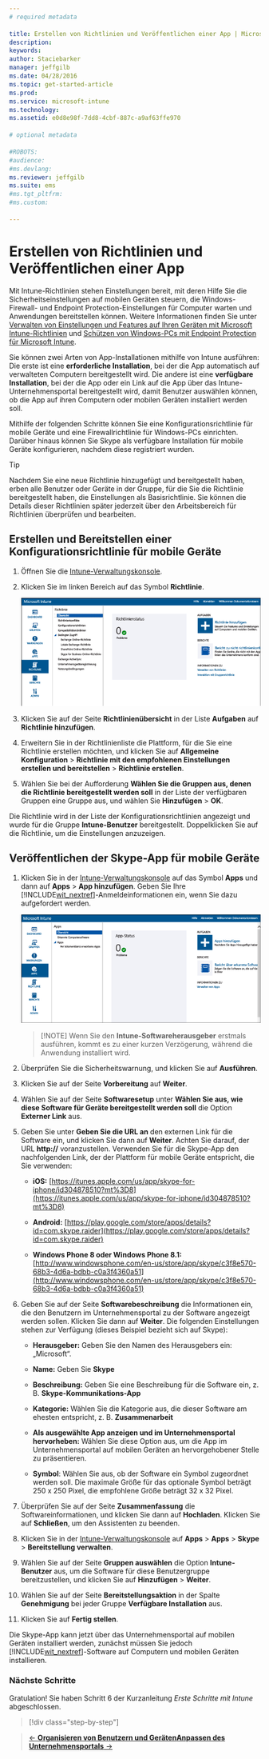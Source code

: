 ```yaml
---
# required metadata

title: Erstellen von Richtlinien und Veröffentlichen einer App | Microsoft Intune
description:
keywords:
author: Staciebarker
manager: jeffgilb
ms.date: 04/28/2016
ms.topic: get-started-article
ms.prod:
ms.service: microsoft-intune
ms.technology:
ms.assetid: e0d8e98f-7dd8-4cbf-887c-a9af63ffe970

# optional metadata

#ROBOTS:
#audience:
#ms.devlang:
ms.reviewer: jeffgilb
ms.suite: ems
#ms.tgt_pltfrm:
#ms.custom:

---
```


# Erstellen von Richtlinien und Veröffentlichen einer App
Mit Intune-Richtlinien stehen Einstellungen bereit, mit deren Hilfe Sie die Sicherheitseinstellungen auf mobilen Geräten steuern, die Windows-Firewall- und Endpoint Protection-Einstellungen für Computer warten und Anwendungen bereitstellen können. Weitere Informationen finden Sie unter [Verwalten von Einstellungen und Features auf Ihren Geräten mit Microsoft Intune-Richtlinien](/Intune/deploy-use/manage-settings-and-features-on-your-devices-with-microsoft-intune-policies) und [Schützen von Windows-PCs mit Endpoint Protection für Microsoft Intune](/Intune/deploy-use/help-secure-windows-pcs-with-endpoint-protection-for-microsoft-intune).

Sie können zwei Arten von App-Installationen mithilfe von Intune ausführen: Die erste ist eine **erforderliche Installation**, bei der die App automatisch auf verwalteten Computern bereitgestellt wird. Die andere ist eine **verfügbare Installation**, bei der die App oder ein Link auf die App über das Intune-Unternehmensportal bereitgestellt wird, damit Benutzer auswählen können, ob die App auf ihren Computern oder mobilen Geräten installiert werden soll.

<!-- this section really isn't necessary and confuses a lot of people because most mobile device apps aren't licensed this way (and our licensing/reporting features aren't super helpful). I think it's best to avoid this during a quick start guide.

Before using Intune to deploy apps, make sure that you have the appropriate licenses to publish, distribute, and use the app. The Licenses workspace lets you add and manage license agreement information for apps or software purchased through Microsoft Volume Licensing agreements, and for Microsoft or non-Microsoft software that was purchased by other means. You can then create license reports that display managed license usage information throughout your company to stay informed of license usage activity.
-->

Mithilfe der folgenden Schritte können Sie eine Konfigurationsrichtlinie für mobile Geräte und eine Firewallrichtlinie für Windows-PCs einrichten. Darüber hinaus können Sie Skype als verfügbare Installation für mobile Geräte konfigurieren, nachdem diese registriert wurden.

> [!TIP]
> Nachdem Sie eine neue Richtlinie hinzugefügt und bereitgestellt haben, erben alle Benutzer oder Geräte in der Gruppe, für die Sie die Richtlinie bereitgestellt haben, die Einstellungen als Basisrichtlinie. Sie können die Details dieser Richtlinien später jederzeit über den Arbeitsbereich für Richtlinien überprüfen und bearbeiten.


## Erstellen und Bereitstellen einer Konfigurationsrichtlinie für mobile Geräte

1.  Öffnen Sie die [Intune-Verwaltungskonsole](https://manage.microsoft.com/).

2.  Klicken Sie im linken Bereich auf das Symbol **Richtlinie**.

    ![admin-console-policy-workspace](./media/policy.png)

3.  Klicken Sie auf der Seite **Richtlinienübersicht** in der Liste **Aufgaben** auf **Richtlinie hinzufügen**.

4.  Erweitern Sie in der Richtlinienliste die Plattform, für die Sie eine Richtlinie erstellen möchten, und klicken Sie auf **Allgemeine Konfiguration** > **Richtlinie mit den empfohlenen Einstellungen erstellen und bereitstellen** > **Richtlinie erstellen**.

5.  Wählen Sie bei der Aufforderung **Wählen Sie die Gruppen aus, denen die Richtlinie bereitgestellt werden soll** in der Liste der verfügbaren Gruppen eine Gruppe aus, und wählen Sie **Hinzufügen** > **OK**.

Die Richtlinie wird in der Liste der Konfigurationsrichtlinien angezeigt und wurde für die Gruppe **Intune-Benutzer** bereitgestellt. Doppelklicken Sie auf die Richtlinie, um die Einstellungen anzuzeigen.

## Veröffentlichen der Skype-App für mobile Geräte

1.  Klicken Sie in der [Intune-Verwaltungskonsole](https://manage.microsoft.com/) auf das Symbol **Apps** und dann auf **Apps** > **App hinzufügen**. Geben Sie Ihre [!INCLUDE[wit_nextref](../includes/wit_nextref_md.md)]-Anmeldeinformationen ein, wenn Sie dazu aufgefordert werden.

    ![admin-console-apps-workspace](./media/apps.png)

    > [!NOTE] Wenn Sie den **Intune-Softwareherausgeber** erstmals ausführen, kommt es zu einer kurzen Verzögerung, während die Anwendung installiert wird.

2.  Überprüfen Sie die Sicherheitswarnung, und klicken Sie auf **Ausführen**.

3.  Klicken Sie auf der Seite **Vorbereitung** auf **Weiter**.

4.  Wählen Sie auf der Seite **Softwaresetup** unter **Wählen Sie aus, wie diese Software für Geräte bereitgestellt werden soll** die Option **Externer Link** aus.

5.  Geben Sie unter **Geben Sie die URL an** den externen Link für die Software ein, und klicken Sie dann auf **Weiter**. Achten Sie darauf, der URL **http://** voranzustellen. Verwenden Sie für die Skype-App den nachfolgenden Link, der der Plattform für mobile Geräte entspricht, die Sie verwenden:

    -   **iOS:** [https://itunes.apple.com/us/app/skype-for-iphone/id304878510?mt%3D8](https://itunes.apple.com/us/app/skype-for-iphone/id304878510?mt%3D8)

    -   **Android:** [https://play.google.com/store/apps/details?id=com.skype.raider](https://play.google.com/store/apps/details?id=com.skype.raider)

    -   **Windows Phone 8 oder Windows Phone 8.1:** [http://www.windowsphone.com/en-us/store/app/skype/c3f8e570-68b3-4d6a-bdbb-c0a3f4360a51](http://www.windowsphone.com/en-us/store/app/skype/c3f8e570-68b3-4d6a-bdbb-c0a3f4360a51)

6.  Geben Sie auf der Seite **Softwarebeschreibung** die Informationen ein, die den Benutzern im Unternehmensportal zu der Software angezeigt werden sollen. Klicken Sie dann auf **Weiter**. Die folgenden Einstellungen stehen zur Verfügung (dieses Beispiel bezieht sich auf Skype):

    -   **Herausgeber:** Geben Sie den Namen des Herausgebers ein: „Microsoft“.

    -   **Name:** Geben Sie **Skype**

    -   **Beschreibung:** Geben Sie eine Beschreibung für die Software ein, z. B. **Skype-Kommunikations-App**

    -   **Kategorie:** Wählen Sie die Kategorie aus, die dieser Software am ehesten entspricht, z. B. **Zusammenarbeit**

    -   **Als ausgewählte App anzeigen und im Unternehmensportal hervorheben:** Wählen Sie diese Option aus, um die App im Unternehmensportal auf mobilen Geräten an hervorgehobener Stelle zu präsentieren.

    -   **Symbol**: Wählen Sie aus, ob der Software ein Symbol zugeordnet werden soll. Die maximale Größe für das optionale Symbol beträgt 250 x 250 Pixel, die empfohlene Größe beträgt 32 x 32 Pixel.

7.  Überprüfen Sie auf der Seite **Zusammenfassung** die Softwareinformationen, und klicken Sie dann auf **Hochladen**. Klicken Sie auf **Schließen**, um den Assistenten zu beenden.

8.  Klicken Sie in der [Intune-Verwaltungskonsole](https://manage.microsoft.com/) auf **Apps** > **Apps** > **Skype** > **Bereitstellung verwalten**.

9. Wählen Sie auf der Seite **Gruppen auswählen** die Option **Intune-Benutzer** aus, um die Software für diese Benutzergruppe bereitzustellen, und klicken Sie auf **Hinzufügen** > **Weiter**.

10. Wählen Sie auf der Seite **Bereitstellungsaktion** in der Spalte **Genehmigung** bei jeder Gruppe **Verfügbare Installation** aus.

11. Klicken Sie auf **Fertig stellen**.

Die Skype-App kann jetzt über das Unternehmensportal auf mobilen Geräten installiert werden, zunächst müssen Sie jedoch [!INCLUDE[wit_nextref](../includes/wit_nextref_md.md)]-Software auf Computern und mobilen Geräten installieren.


### Nächste Schritte
Gratulation! Sie haben Schritt 6 der Kurzanleitung *Erste Schritte mit Intune* abgeschlossen.

>[!div class="step-by-step"]

>[&larr; **Organisieren von Benutzern und Geräten**](.\start-with-a-paid-subscription-to-microsoft-intune-step-5.md)[**Anpassen des Unternehmensportals** &rarr;](.\start-with-a-paid-subscription-to-microsoft-intune-step-7.md)  


<!--HONumber=Jun16_HO3-->


